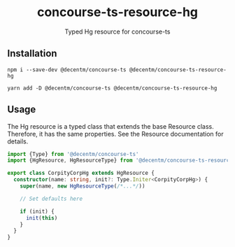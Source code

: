 <h1 align="center">
  concourse-ts-resource-hg
</h1>

<div align="center">

  Typed Hg resource for concourse-ts
</div>

## Installation

`npm i --save-dev @decentm/concourse-ts @decentm/concourse-ts-resource-hg`

`yarn add -D @decentm/concourse-ts @decentm/concourse-ts-resource-hg`

## Usage

The Hg resource is a typed class that extends the base Resource class.
Therefore, it has the same properties. See the Resource documentation for details.

```typescript
import {Type} from '@decentm/concourse-ts'
import {HgResource, HgResourceType} from '@decentm/concourse-ts-resource-hg'

export class CorpityCorpHg extends HgResource {
  constructor(name: string, init?: Type.Initer<CorpityCorpHg>) {
    super(name, new HgResourceType(/*...*/))

    // Set defaults here

    if (init) {
      init(this)
    }
  }
}
```
